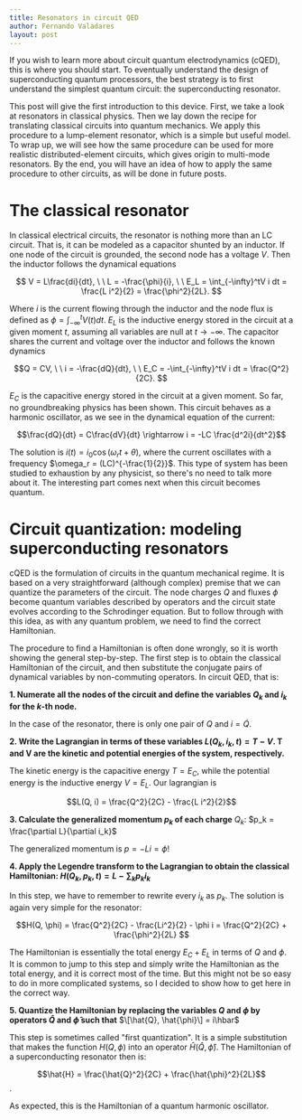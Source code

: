 ```yaml
---
title: Resonators in circuit QED
author: Fernando Valadares
layout: post
---
```


If you wish to learn more about circuit quantum electrodynamics (cQED), this is where you should start. To eventually understand the design of superconducting quantum processors, the best strategy is to first understand the simplest quantum circuit: the superconducting resonator. 

This post will give the first introduction to this device. First, we take a look at resonators in classical physics. Then we lay down the recipe for translating classical circuits into quantum mechanics. We apply this procedure to a lump-element resonator, which is a simple but useful model. To wrap up, we will see how the same procedure can be used for more realistic distributed-element circuits, which gives origin to multi-mode resonators. By the end, you will have an idea of how to apply the same procedure to other circuits, as will be done in future posts.

# The classical resonator

In classical electrical circuits, the resonator is nothing more than an LC circuit. That is, it can be modeled as a capacitor shunted by an inductor. If one node of the circuit is grounded, the second node has a voltage $V$. Then the inductor follows the dynamical equations

$$
V = L\frac{di}{dt}, \ \ L = -\frac{\phi}{i}, \ \ E_L = \int_{-\infty}^tV i dt = \frac{L i^2}{2} = \frac{\phi^2}{2L}. 
$$

Where $i$ is the current flowing through the inductor and the node flux is defined as $\phi = \int_{-\infty}^tV(t)dt$. $E_L$ is the inductive energy stored in the circuit at a given moment $t$, assuming all variables are null at $t\to-\infty$. The capacitor shares the current and voltage over the inductor and follows the known dynamics

$$Q = CV, \ \ i = -\frac{dQ}{dt}, \ \ E_C = -\int_{-\infty}^tV i dt = \frac{Q^2}{2C}. $$

$E_C$ is the capacitive energy stored in the circuit at a given moment. So far, no groundbreaking physics has been shown. This circuit behaves as a harmonic oscillator, as we see in the dynamical equation of the current:

$$\frac{dQ}{dt} = C\frac{dV}{dt} \rightarrow i = -LC \frac{d^2i}{dt^2}$$

The solution is $i(t) = i_0\cos(\omega_r t + \theta)$, where the current oscillates with a frequency $\omega_r = (LC)^{-\frac{1}{2}}$. This type of system has been studied to exhaustion by any physicist, so there's no need to talk more about it. The interesting part comes next when this circuit becomes quantum.


# Circuit quantization: modeling superconducting resonators

cQED is the formulation of circuits in the quantum mechanical regime. It is based on a very straightforward (although complex) premise that we can quantize the parameters of the circuit. The node charges $Q$ and fluxes $\phi$ become quantum variables described by operators and the circuit state evolves according to the Schrodinger equation. But to follow through with this idea, as with any quantum problem, we need to find the correct Hamiltonian.

The procedure to find a Hamiltonian is often done wrongly, so it is worth showing the general step-by-step. The first step is to obtain the classical Hamiltonian of the circuit, and then substitute the conjugate pairs of dynamical variables by non-commuting operators. In circuit QED, that is:

**1\. Numerate all the nodes of the circuit and define the variables $Q_k$ and $i_k$ for the $k$-th node.**

In the case of the resonator, there is only one pair of $Q$ and $i = \dot{Q}$.

**2\. Write the Lagrangian in terms of these variables $L(Q_k, i_k, t) = T - V$. T and V are the kinetic and potential energies of the system, respectively.**

The kinetic energy is the capacitive energy $T = E_C$, while the potential energy is the inductive energy $V = E_L$. Our lagrangian is

$$L(Q, i) = \frac{Q^2}{2C} - \frac{L i^2}{2}$$

**3\. Calculate the generalized momentum $p_k$ of each charge** $Q_k$: $p_k = \frac{\partial L}{\partial i_k}$

The generalized momentum is $p = -Li = \phi$!

**4\. Apply the Legendre transform to the Lagrangian to obtain the classical Hamiltonian: $H(Q_k, p_k, t) = L - \sum_k p_k i_k$**

In this step, we have to remember to rewrite every $i_k$ as $p_k$. The solution is again very simple for the resonator:

$$H(Q, \phi) = \frac{Q^2}{2C} - \frac{Li^2}{2} - \phi i = \frac{Q^2}{2C} + \frac{\phi^2}{2L} $$

The Hamiltonian is essentially the total energy $E_C + E_L$ in terms of $Q$ and $\phi$. It is common to jump to this step and simply write the Hamiltonian as the total energy, and it is correct most of the time. But this might not be so easy to do in more complicated systems, so I decided to show how to get here in the correct way.

**5\. Quantize the Hamiltonian by replacing the variables $Q$ and $\phi$ by operators $\hat{Q}$ and $\hat{\phi}$ such that** $\[\hat{Q}, \hat{\phi}\] = i\hbar$


This step is sometimes called "first quantization". It is a simple substitution that makes the function $H(Q, \phi)$ into an operator $\hat{H}(\hat{Q}, \hat{\phi})$. The Hamiltonian of a superconducting resonator then is:

$$\hat{H} = \frac{\hat{Q}^2}{2C} + \frac{\hat{\phi}^2}{2L}$$.

As expected, this is the Hamiltonian of a quantum harmonic oscillator.
